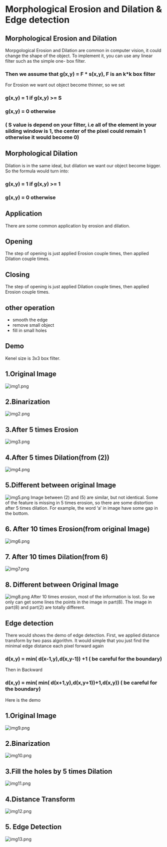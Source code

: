 # Morphological Erosion and Dilation & Edge detection

## Morphological Erosion and Dilation
Morpgological Erosion and Dilation are common in computer vision, it could change the shape of the object.
To implement it, you can use any linear filter such as the simple one- box filter.
### Then we assume that g(x,y) = F * s(x,y), F is an k*k box filter
For Erosion we want out object become thinner, so we set
### g(x,y) = 1 if  g(x,y) >= S   
### g(x,y) = 0 otherwise 
### ( S value is depend on your filter, i.e all of the element in your silding window is 1, the center of the pixel could remain 1 otherwise it would become 0)

## Morphological Dilation
Dilation is in the same ideal, but dilation we want our object become bigger. So the formula would turn into:
### g(x,y) = 1 if g(x,y) >= 1
### g(x,y) = 0 otherwise
 
 ## Application 
 There are some common application by erosion and dilation.
 ## Opening 
 The step of opening is just applied Erosion couple times, then applied Dilation couple times.
 ## Closing
 The step of opening is just applied Dilation couple times, then applied Erosion couple times.
 ## other operation
 - smooth the edge 
 - remove small object
 - fill in small holes
 
 ## Demo 
 Kenel size is 3x3 box filter.
 ## 1.Original Image
 ![img1.png](https://github.com/Hsu-Li-Yang/Computer-Vision-ECE-415-/blob/main/Edge%20detection/img/img1.png)
 ## 2.Binarization
 ![img2.png](https://github.com/Hsu-Li-Yang/Computer-Vision-ECE-415-/blob/main/Edge%20detection/img/img2.png)
 ## 3.After 5 times Erosion
 ![img3.png](https://github.com/Hsu-Li-Yang/Computer-Vision-ECE-415-/blob/main/Edge%20detection/img/img3.png)
 ## 4.After 5 times Dilation(from (2)) 
 ![img4.png](https://github.com/Hsu-Li-Yang/Computer-Vision-ECE-415-/blob/main/Edge%20detection/img/img4.png)
 ## 5.Different between original Image
 ![img5.png](https://github.com/Hsu-Li-Yang/Computer-Vision-ECE-415-/blob/main/Edge%20detection/img/img5.png)
 Image between (2) and (5) are similar, but not identical. Some of the feature is missing in 5 times erosion, so there are some distortion after 5 times dilation. For example, the word ‘a’ in image have some gap in the bottom.
 ## 6. After 10 times Erosion(from original Image)
 ![img6.png](https://github.com/Hsu-Li-Yang/Computer-Vision-ECE-415-/blob/main/Edge%20detection/img/img6.png)
 ## 7. After 10 times Dilation(from 6)
 ![img7.png](https://github.com/Hsu-Li-Yang/Computer-Vision-ECE-415-/blob/main/Edge%20detection/img/img7.png)
 ## 8. Different between Original Image
 ![img8.png](https://github.com/Hsu-Li-Yang/Computer-Vision-ECE-415-/blob/main/Edge%20detection/img/img8.png)
 After 10 times erosion, most of the information is lost. So we only can get some lines the points in the image in part(8). The image in part(8) and part(2) are totally different. 

## Edge detection
There would shows the demo of edge detection.
First, we applied distance transform by two pass algorithm.
It would simple that you just find the minimal edge distance each pixel forward again 
### d(x,y) = min( d(x-1,y),d(x,y-1)) +1 ( be careful for the boundary)
Then in Backward
### d(x,y) = min( min( d(x+1,y),d(x,y+1))+1,d(x,y)) ( be careful for the boundary)
Here is the demo
## 1.Original Image
![img9.png](https://github.com/Hsu-Li-Yang/Computer-Vision-ECE-415-/blob/main/Edge%20detection/img/img9.png)
## 2.Binarization
![img10.png](https://github.com/Hsu-Li-Yang/Computer-Vision-ECE-415-/blob/main/Edge%20detection/img/img10.png)
## 3.Fill the holes by 5 times Dilation
![img11.png](https://github.com/Hsu-Li-Yang/Computer-Vision-ECE-415-/blob/main/Edge%20detection/img/img11.png)
## 4.Distance  Transform
![img12.png](https://github.com/Hsu-Li-Yang/Computer-Vision-ECE-415-/blob/main/Edge%20detection/img/img12.png)
## 5. Edge Detection
![img13.png](https://github.com/Hsu-Li-Yang/Computer-Vision-ECE-415-/blob/main/Edge%20detection/img/img13.png)

